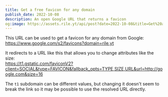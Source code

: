 ```yaml
---
title: Get a free favicon for any domain
publish_date: 2022-10-08
description: An open Google URL that returns a favicon
og:image: https://assets.rile.yt/api/post?date=2022-10-08&title=Get%20a%20free%20favicon%20for%20any%20domain
---
```


This URL can be used to get a favicon for any domain from Google:  
https://www.google.com/s2/favicons?domain=rile.yt

It redirects to a URL like this that allows you to change attributes like the size:  
https://t1.gstatic.com/faviconV2?client=SOCIAL&type=FAVICON&fallback_opts=TYPE,SIZE,URL&url=http://google.com&size=16

The `t1` subdomain can be different values, but changing it doesn't seem to break the link so it may be possible to use the resolved URL directly.
